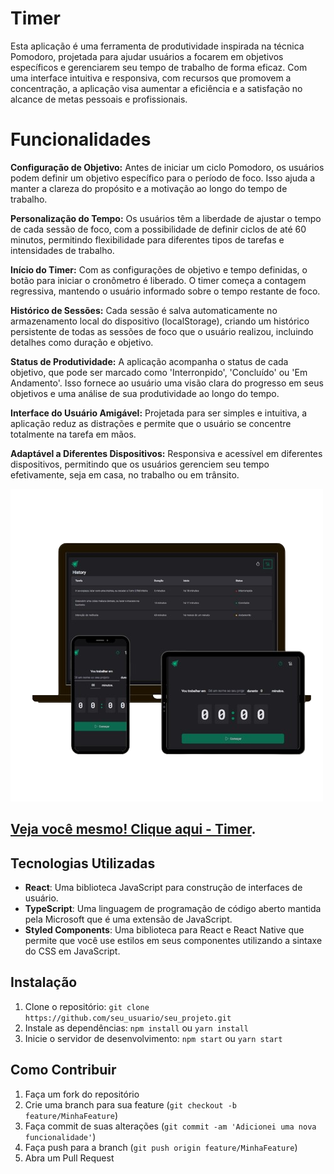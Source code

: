 # Timer

Esta aplicação é uma ferramenta de produtividade inspirada na técnica Pomodoro, projetada para ajudar usuários a focarem em objetivos específicos e gerenciarem seu tempo de trabalho de forma eficaz. Com uma interface intuitiva e responsiva, com recursos que promovem a concentração, a aplicação visa aumentar a eficiência e a satisfação no alcance de metas pessoais e profissionais.

# Funcionalidades

**Configuração de Objetivo:** Antes de iniciar um ciclo Pomodoro, os usuários podem definir um objetivo específico para o período de foco. Isso ajuda a manter a clareza do propósito e a motivação ao longo do tempo de trabalho.

**Personalização do Tempo:** Os usuários têm a liberdade de ajustar o tempo de cada sessão de foco, com a possibilidade de definir ciclos de até 60 minutos, permitindo flexibilidade para diferentes tipos de tarefas e intensidades de trabalho.

**Início do Timer:** Com as configurações de objetivo e tempo definidas, o botão para iniciar o cronômetro é liberado. O timer começa a contagem regressiva, mantendo o usuário informado sobre o tempo restante de foco.

**Histórico de Sessões:** Cada sessão é salva automaticamente no armazenamento local do dispositivo (localStorage), criando um histórico persistente de todas as sessões de foco que o usuário realizou, incluindo detalhes como duração e objetivo.

**Status de Produtividade:** A aplicação acompanha o status de cada objetivo, que pode ser marcado como 'Interronpido', 'Concluído' ou 'Em Andamento'. Isso fornece ao usuário uma visão clara do progresso em seus objetivos e uma análise de sua produtividade ao longo do tempo.

**Interface do Usuário Amigável:** Projetada para ser simples e intuitiva, a aplicação reduz as distrações e permite que o usuário se concentre totalmente na tarefa em mãos.

**Adaptável a Diferentes Dispositivos:** Responsiva e acessível em diferentes dispositivos, permitindo que os usuários gerenciem seu tempo efetivamente, seja em casa, no trabalho ou em trânsito.

![Preview do Projeto](public/timer.png)

## [Veja você mesmo! Clique aqui - Timer](https://timer-lemon-chi.vercel.app/).

## Tecnologias Utilizadas

-   **React**: Uma biblioteca JavaScript para construção de interfaces de usuário.
-   **TypeScript**: Uma linguagem de programação de código aberto mantida pela Microsoft que é uma extensão de JavaScript.
-   **Styled Components**: Uma biblioteca para React e React Native que permite que você use estilos em seus componentes utilizando a sintaxe do CSS em JavaScript.

## Instalação

1. Clone o repositório: `git clone https://github.com/seu_usuario/seu_projeto.git`
2. Instale as dependências: `npm install` ou `yarn install`
3. Inicie o servidor de desenvolvimento: `npm start` ou `yarn start`

## Como Contribuir

1. Faça um fork do repositório
2. Crie uma branch para sua feature (`git checkout -b feature/MinhaFeature`)
3. Faça commit de suas alterações (`git commit -am 'Adicionei uma nova funcionalidade'`)
4. Faça push para a branch (`git push origin feature/MinhaFeature`)
5. Abra um Pull Request
